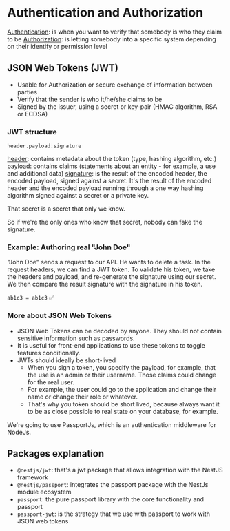 # Authentication and Authorization

<ins>Authentication</ins>: is when you want to verify that somebody is who they claim to be
<ins>Authorization</ins>: is letting somebody into a specific system depending on their identify or permission level

## JSON Web Tokens (JWT)

- Usable for Authorization or secure exchange of information between parties
- Verify that the sender is who it/he/she claims to be
- Signed by the issuer, using a secret or key-pair (HMAC algorithm, RSA or ECDSA)

### JWT structure

`header.payload.signature`

<ins>header</ins>: contains metadata about the token (type, hashing algorithm, etc.)
<ins>payload</ins>: contains claims (statements about an entity - for example, a use and additional data)
<ins>signature</ins>: is the result of the encoded header, the encoded payload, signed against a secret. It's the result of the encoded header and the encoded payload running through a one way hashing algorithm signed against a secret or a private key.

That secret is a secret that only we know.

So if we're the only ones who know that secret, nobody can fake the signature.

### Example: Authoring real "John Doe"

"John Doe" sends a request to our API. He wants to delete a task.
In the request headers, we can find a JWT token.
To validate his token, we take the headers and payload, and re-generate the signature using our secret.
We then compare the result signature with the signature in his token.

`ab1c3 = ab1c3` ✅

### More about JSON Web Tokens

- JSON Web Tokens can be decoded by anyone. They should not contain sensitive information such as passwords.
- It is useful for front-end applications to use these tokens to toggle features conditionally.
- JWTs should ideally be short-lived
  - When you sign a token, you specify the payload, for example, that the use is an admin or their username. Those claims could change for the real user.
  - For example, the user could go to the application and change their name or change their role or whatever.
  - That's why you token should be short lived, because always want it to be as close possible to real state on your database, for example.

We're going to use PassportJs, which is an authentication middleware for NodeJs.

## Packages explanation

- `@nestjs/jwt`: that's a jwt package that allows integration with the NestJS framework
- `@nestjs/passport`: integrates the passport package with the NestJs module ecosystem
- `passport`: the pure passport library with the core functionality and passport
- `passport-jwt`: is the strategy that we use with passport to work with JSON web tokens
